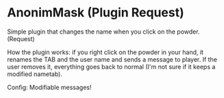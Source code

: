 # AnonimMask (Plugin Request)
Simple plugin that changes the name when you click on the powder. (Request)


How the plugin works: if you right click on the powder in your hand, it renames the TAB and the user name and sends a message to player.
If the user removes it, everything goes back to normal (I'm not sure if it keeps a modified nametab).

Config: Modifiable messages!
